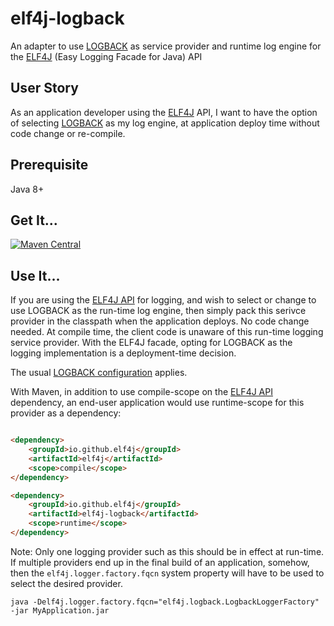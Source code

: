# elf4j-logback

An adapter to use [LOGBACK](https://logback.qos.ch/) as service provider and runtime log engine
for the [ELF4J](https://github.com/elf4j/elf4j) (Easy Logging Facade for Java) API

## User Story

As an application developer using the [ELF4J](https://github.com/elf4j/elf4j) API, I want to have the option of
selecting [LOGBACK](https://logback.qos.ch/) as my log engine, at application deploy time without code change or
re-compile.

## Prerequisite

Java 8+

## Get It...

[![Maven Central](https://img.shields.io/maven-central/v/io.github.elf4j/elf4j-logback.svg?label=Maven%20Central)](https://search.maven.org/search?q=g:%22io.github.elf4j%22%20AND%20a:%22elf4j-logback%22)

## Use It...

If you are using the [ELF4J API](https://github.com/elf4j/elf4j) for logging, and wish to select or change to use
LOGBACK as the run-time log engine, then simply pack this serivce provider in the classpath when the application
deploys. No code change needed. At compile time, the client code is unaware of this run-time logging service provider.
With the ELF4J facade, opting for LOGBACK as the logging implementation is a deployment-time decision.

The usual [LOGBACK configuration](https://logback.qos.ch/manual/configuration.html) applies.

With Maven, in addition to use compile-scope on the [ELF4J API](https://github.com/elf4j/elf4j) dependency, an end-user
application would use runtime-scope for this provider as a dependency:

```html

<dependency>
    <groupId>io.github.elf4j</groupId>
    <artifactId>elf4j</artifactId>
    <scope>compile</scope>
</dependency>

<dependency>
    <groupId>io.github.elf4j</groupId>
    <artifactId>elf4j-logback</artifactId>
    <scope>runtime</scope>
</dependency>
```

Note: Only one logging provider such as this should be in effect at run-time. If multiple providers end up in the final
build of an application, somehow, then the `elf4j.logger.factory.fqcn` system property will have to be used to select
the desired provider.

```
java -Delf4j.logger.factory.fqcn="elf4j.logback.LogbackLoggerFactory" -jar MyApplication.jar
```
